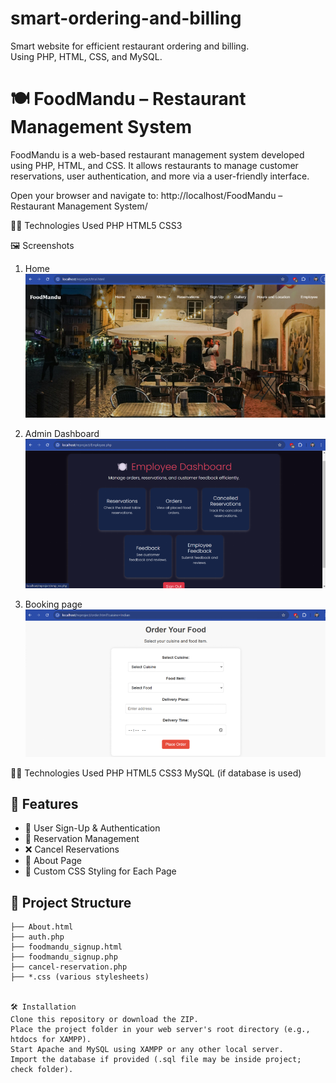 # smart-ordering-and-billing

Smart website for efficient restaurant ordering and billing.
<br>
Using PHP, HTML, CSS, and MySQL.

# 🍽️ FoodMandu – Restaurant Management System

FoodMandu is a web-based restaurant management system developed using PHP, HTML, and CSS. It allows restaurants to manage customer reservations, user authentication, and more via a user-friendly interface.

Open your browser and navigate to:
http://localhost/FoodMandu – Restaurant Management System/


🧑‍💻 Technologies Used
PHP
HTML5
CSS3

🖼️ Screenshots
1. Home
   ![alt text](image.png)

2. Admin Dashboard
   ![alt text](image-1.png)

3. Booking page
   ![alt text](image-2.png)

🧑‍💻 Technologies Used
PHP
HTML5
CSS3
MySQL (if database is used)

## 🌟 Features

- 🔐 User Sign-Up & Authentication
- 📅 Reservation Management
- ❌ Cancel Reservations
- 📄 About Page
- 🎨 Custom CSS Styling for Each Page

## 📁 Project Structure

```plaintext
├── About.html
├── auth.php
├── foodmandu_signup.html
├── foodmandu_signup.php
├── cancel-reservation.php
├── *.css (various stylesheets)


🛠️ Installation
Clone this repository or download the ZIP.
Place the project folder in your web server's root directory (e.g., htdocs for XAMPP).
Start Apache and MySQL using XAMPP or any other local server.
Import the database if provided (.sql file may be inside project; check folder).



